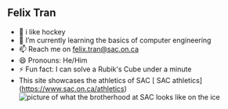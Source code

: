 ## Felix Tran
- 👀 i like hockey
- 🌱 I’m currently learning the basics of computer engineering
- 📫 Reach me on felix.tran@sac.on.ca
- 😄 Pronouns: He/Him
- ⚡ Fun fact: I can solve a Rubik's Cube under a minute
- This site showcases the athletics of SAC [ SAC athletics] (https://www.sac.on.ca/athletics)
![ picture of what the brotherhood at SAC looks like on the ice](https://pbs.twimg.com/media/F4JbQXlXwAEqOB_?format=jpg&name=900x900)
<!---
felixtran015/felixtran015 is a ✨ special ✨ repository because its `README.md` (this file) appears on your GitHub profile.
You can click the Preview link to take a look at your changes.
--->
